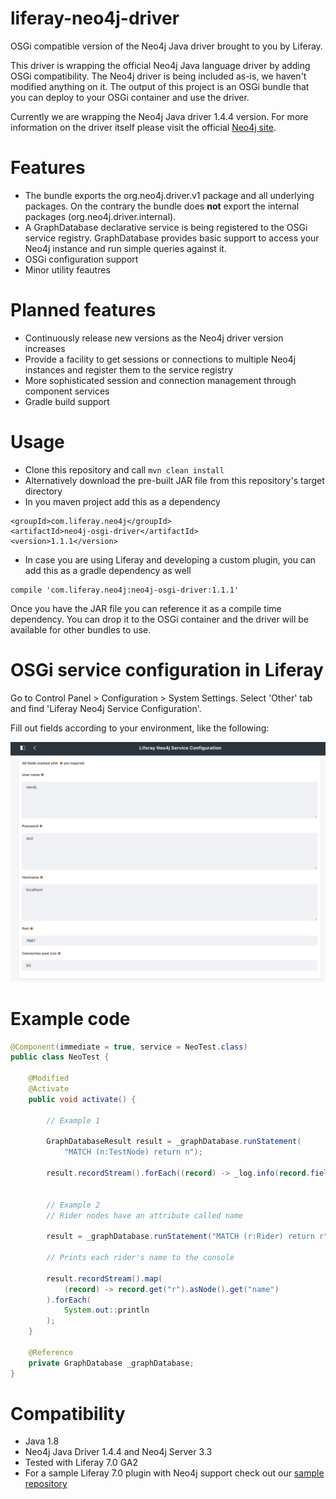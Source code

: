 # liferay-neo4j-driver
OSGi compatible version of the Neo4j Java driver brought to you by Liferay.

This driver is wrapping the official Neo4j Java language driver by adding OSGi compatibility. The Neo4j driver is being included as-is, we haven't modified anything on it. The output of this project is an OSGi bundle that you can deploy to your OSGi container and use the driver.

Currently we are wrapping the Neo4j Java driver 1.4.4 version. For more information on the driver itself please visit the official  [Neo4j site](http://neo4j.com/).

# Features

* The bundle exports the org.neo4j.driver.v1 package and all underlying packages. On the contrary the bundle does __not__ export the internal packages (org.neo4j.driver.internal).
* A GraphDatabase declarative service is being registered to the OSGi service registry. GraphDatabase provides basic support to access your Neo4j instance and run simple queries against it.
* OSGi configuration support
* Minor utility feautres

# Planned features

* Continuously release new versions as the Neo4j driver version increases
* Provide a facility to get sessions or connections to multiple Neo4j instances and register them to the service registry
* More sophisticated session and connection management through component services
* Gradle build support

# Usage

* Clone this repository and call ```mvn clean install```
* Alternatively download the pre-built JAR file from this repository's target directory
* In you maven project add this as a dependency
```
<groupId>com.liferay.neo4j</groupId>
<artifactId>neo4j-osgi-driver</artifactId>
<version>1.1.1</version>
```
* In case you are using Liferay and developing a custom plugin, you can add this as a gradle dependency as well
```
compile 'com.liferay.neo4j:neo4j-osgi-driver:1.1.1'
```

Once you have the JAR file you can reference it as a compile time dependency. You can drop it to the OSGi container and the driver will be available for other bundles to use.

# OSGi service configuration in Liferay

Go to Control Panel > Configuration > System Settings. Select 'Other' tab and find 'Liferay Neo4j Service Configuration'.

Fill out fields according to your environment, like the following:

![Service configuration screenshot](/scr_config.png)

# Example code

```java
@Component(immediate = true, service = NeoTest.class)
public class NeoTest {

	@Modified
	@Activate
	public void activate() {

		// Example 1

		GraphDatabaseResult result = _graphDatabase.runStatement(
			"MATCH (n:TestNode) return n");

		result.recordStream().forEach((record) -> _log.info(record.fields()));


		// Example 2
		// Rider nodes have an attribute called name

		result = _graphDatabase.runStatement("MATCH (r:Rider) return r");

		// Prints each rider's name to the console

		result.recordStream().map(
			(record) -> record.get("r").asNode().get("name")
		).forEach(
			System.out::println
		);
	}

	@Reference
	private GraphDatabase _graphDatabase;
}
```

# Compatibility

* Java 1.8
* Neo4j Java Driver 1.4.4 and Neo4j Server 3.3
* Tested with Liferay 7.0 GA2
* For a sample Liferay 7.0 plugin with Neo4j support check out our [sample repository](https://github.com/danielkocsis/neo4j-sample-portlet)
